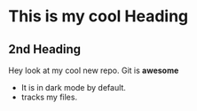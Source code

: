 # This is my cool Heading

## 2nd Heading

Hey look at my cool new repo. 
Git is **awesome**

- It is in dark mode by default.
- tracks my files.
  
